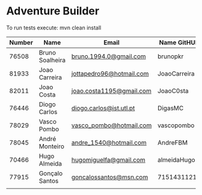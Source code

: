 # Adventure Builder

To run tests execute: mvn clean install

|   Number   |          Name           |            Email        |   Name GitHUb  | Module(s)  |
| ---------- | ----------------------- | ----------------------- | ---------------| ---------  |
|76508       |Bruno Soalheira          |bruno.1994.0@gmail.com   |brunopkr        |Activity    |
|81933       |Joao Carreira            |jottapedro96@hotmail.com |JoaoCarreira    |Activity    |
|82011       |Joao Costa               |joao.costa1195@gmail.com |JoaoC0sta       |Activity    |
|76446       |Diogo Carlos             |diogo.carlos@ist.utl.pt  |DigasMC         |Bank        |
|78029       |Vasco Pombo              |vasco_pombo@hotmail.com  |vascopombo      |Bank        |
|78045       |André Monteiro           |andre_1540@hotmail.com   |AndreFBM        |Bank        |
|70466       |Hugo Almeida             |hugomiguelfa@gmail.com   |almeidaHugo     |Hotel/Broker|
|77915       |Gonçalo Santos           |goncalossantos@msn.com   |71514311215     |Hotel/Broker|
|            |                         |                         |                |            |
 
